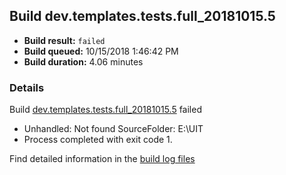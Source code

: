 ## Build dev.templates.tests.full_20181015.5
- **Build result:** `failed`
- **Build queued:** 10/15/2018 1:46:42 PM
- **Build duration:** 4.06 minutes
### Details
Build [dev.templates.tests.full_20181015.5](https://winappstudio.visualstudio.com/web/build.aspx?pcguid=a4ef43be-68ce-4195-a619-079b4d9834c2&builduri=vstfs%3a%2f%2f%2fBuild%2fBuild%2f26406) failed

+ Unhandled: Not found SourceFolder: E:\UIT
+ Process completed with exit code 1.

Find detailed information in the [build log files](https://uwpctdiags.blob.core.windows.net/buildlogs/dev.templates.tests.full_20181015.5_logs.zip)
